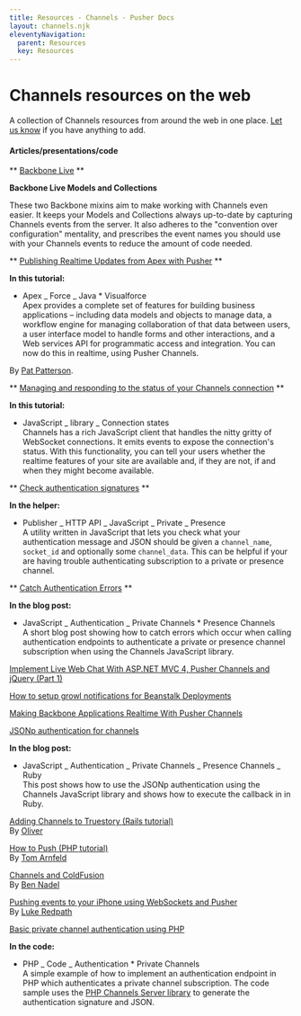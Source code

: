 ```yaml
---
title: Resources - Channels - Pusher Docs
layout: channels.njk
eleventyNavigation:
  parent: Resources
  key: Resources
---
```


# Channels resources on the web

A collection of Channels resources from around the web in one place. [Let us know](mailto:support@pusher.com) if you have anything to add.

#### Articles/presentations/code

** [Backbone Live](https://github.com/bluedevil2k/backbone-live) **

**Backbone Live Models and Collections**

These two Backbone mixins aim to make working with Channels even easier. It keeps your Models and Collections always up-to-date by capturing Channels events from the server. It also adheres to the "convention over configuration" mentality, and prescribes the event names you should use with your Channels events to reduce the amount of code needed.

** [Publishing Realtime Updates from Apex with Pusher](http://blogs.developerforce.com/developer-relations/2011/10/publishing-real-time-updates-from-apex-with-pusher.html) **

**In this tutorial:**

- Apex _ Force _ Java \* Visualforce  
  Apex provides a complete set of features for building business applications – including data models and objects to manage data, a workflow engine for managing collaboration of that data between users, a user interface model to handle forms and other interactions, and a Web services API for programmatic access and integration. You can now do this in realtime, using Pusher Channels.

By [Pat Patterson](http://blogs.developerforce.com/developer-relations/author/pat-patterson).

** [Managing and responding to the status of your Channels connection](https://blog.pusher.com/2011/7/12/connections-states) **

**In this tutorial:**

- JavaScript _ library _ Connection states  
  Channels has a rich JavaScript client that handles the nitty gritty of WebSocket connections. It emits events to expose the connection's status. With this functionality, you can tell your users whether the realtime features of your site are available and, if they are not, if and when they might become available.

** [Check authentication signatures](http://www.leggetter.co.uk/pusher/help/auth_checker/) **

**In the helper:**

- Publisher _ HTTP API _ JavaScript _ Private _ Presence  
  A utility written in JavaScript that lets you check what your authentication message and JSON should be given a `channel_name`, `socket_id` and optionally some `channel_data`. This can be helpful if your are having trouble authenticating subscription to a private or presence channel.

** [Catch Authentication Errors](https://blog.pusher.com/2011/8/10/catching-your-private-and-presence-authentication-errors) **

**In the blog post:**

- JavaScript _ Authentication _ Private Channels \* Presence Channels  
  A short blog post showing how to catch errors which occur when calling authentication endpoints to authenticate a private or presence channel subscription when using the Channels JavaScript library.

[Implement Live Web Chat With ASP.NET MVC 4, Pusher Channels and jQuery (Part 1)](http://www.geekbeing.com/2012/05/18/implement-live-web-chat-part-1/)

[How to setup growl notifications for Beanstalk Deployments](http://www.joshstrange.com/2012/06/14/how-to-setup-growl-notifications-for-beanstalk-deployments-updated/)

[Making Backbone Applications Realtime With Pusher Channels](http://blog.gazler.com/blog/2012/04/02/making-backbone-applications-realtime-with-pusher/)

[JSONp authentication for channels](https://blog.pusher.com/2010/10/26/jsonp-authentication-for-private-channels)

**In the blog post:**

- JavaScript _ Authentication _ Private Channels _ Presence Channels _ Ruby  
  This post shows how to use the JSONp authentication using the Channels JavaScript library and shows how to execute the callback in in Ruby.

[Adding Channels to Truestory (Rails tutorial)](http://blog.new-bamboo.co.uk/2010/5/12/integrating-pusher-into-a-complex-app-in-one-day) <br /> By [Oliver](http://new-bamboo.co.uk)

[How to Push (PHP tutorial)](http://blog.tarnfeldweb.com/2010/05/how-to-push/) <br /> By [Tom Arnfeld](http://tarnfeldweb.com/ "Tom Arnfeld")

[Channels and ColdFusion](http://www.bennadel.com/blog/1954-Using-ColdFusion-With-Pusher-A-Notification-Service-Powered-By-HTML5-WebSockets.htm) <br /> By [Ben Nadel](http://www.bennadel.com/)

[Pushing events to your iPhone using WebSockets and Pusher](http://lukeredpath.co.uk/blog/pushing-events-to-your-iphone-using-websockets-and-pusher.html "Pushing events to your iPhone using WebSockets and Pusher") <br /> By [Luke Redpath](http://lukeredpath.co.uk/ "Luke Redpath")

[Basic private channel authentication using PHP](https://gist.github.com/1180618)

**In the code:**

- PHP _ Code _ Authentication \* Private Channels  
  A simple example of how to implement an authentication endpoint in PHP which authenticates a private channel subscription. The code sample uses the [PHP Channels Server library](/docs/channels/channels_libraries/libraries) to generate the authentication signature and JSON.
